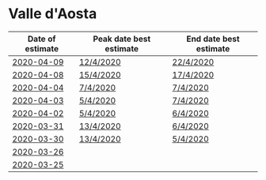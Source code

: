 # Valle d'Aosta

|Date of estimate|Peak date best estimate|End date best estimate|
|----|----|----|
|[2020-04-09](2020-04-09/README.md)|[12/4/2020](2020-04-09/COVID-19_valle_d'aosta_j8_2020-04-09.md)|[22/4/2020](2020-04-09/COVID-19_valle_d'aosta_j8_2020-04-09.md)|
|[2020-04-08](2020-04-08/README.md)|[15/4/2020](2020-04-08/COVID-19_valle_d'aosta_j8_2020-04-08.md)|[17/4/2020](2020-04-08/COVID-19_valle_d'aosta_j8_2020-04-08.md)|
|[2020-04-04](2020-04-04/README.md)|[7/4/2020](2020-04-04/COVID-19_valle_d'aosta_j7_2020-04-04.md)|[7/4/2020](2020-04-04/COVID-19_valle_d'aosta_j8_2020-04-04.md)|
|[2020-04-03](2020-04-03/README.md)|[5/4/2020](2020-04-03/COVID-19_valle_d'aosta_j7_2020-04-03.md)|[7/4/2020](2020-04-03/COVID-19_valle_d'aosta_j8_2020-04-03.md)|
|[2020-04-02](2020-04-02/README.md)|[5/4/2020](2020-04-02/COVID-19_valle_d'aosta_j8_2020-04-02.md)|[6/4/2020](2020-04-02/COVID-19_valle_d'aosta_j8_2020-04-02.md)|
|[2020-03-31](2020-03-31/README.md)|[13/4/2020](2020-03-31/COVID-19_valle_d'aosta_j8_2020-03-31.md)|[6/4/2020](2020-03-31/COVID-19_valle_d'aosta_j8_2020-03-31.md)|
|[2020-03-30](2020-03-30/README.md)|[13/4/2020](2020-03-30/COVID-19_valle_d'aosta_j8_2020-03-30.md)|[5/4/2020](2020-03-30/COVID-19_valle_d'aosta_j8_2020-03-30.md)|
|[2020-03-26](2020-03-26/README.md)|[](2020-03-26/)|[](2020-03-26/)|
|[2020-03-25](2020-03-25/README.md)|[](2020-03-25/)|[](2020-03-25/)|
